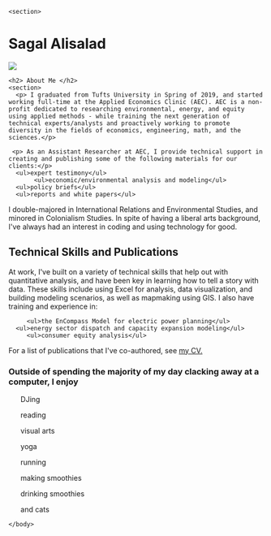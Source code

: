 <!DOCTYPE html>
<html lang="en" >
<head>
  <meta charset="UTF-8">
  <title>CodePen - About Me_Draft</title>
  <link rel="stylesheet" href="./style.css">

</head>
<body>
<!-- partial:index.partial.html -->
<html lang="en" dir="ltr">

  <head>
    <meta charset="utf-8">
    <title>About Me</title>
<link rel="stylesheet" href="style.css">
  </head>
  
    <section>
  <h1>Sagal Alisalad</h1>
      <body>
  <img id="sagal" src="https://images.squarespace-cdn.com/content/v1/5936d98f6a4963bcd1ed94d3/1563894267687-0VEUK4KHQKAZK4R878QA/ke17ZwdGBToddI8pDm48kMKLlOOfjtiD4YB2oqd9ucR7gQa3H78H3Y0txjaiv_0fDoOvxcdMmMKkDsyUqMSsMWxHk725yiiHCCLfrh8O1z5QHyNOqBUUEtDDsRWrJLTmv1ihXzK27xJYOPbUG3fJTycn0RTQQ8X93pOGqgIG53EMSRxuthXqXR1QNYa43sMf/Sagal+2019.jpg?format=300w"/>
  </section>
 
    <h2> About Me </h2>
    <section>
      <p> I graduated from Tufts University in Spring of 2019, and started working full-time at the Applied Economics Clinic (AEC). AEC is a non-profit dedicated to researching environmental, energy, and equity using applied methods - while training the next generation of technical experts/analysts and proactively working to promote diversity in the fields of economics, engineering, math, and the sciences.</p>
      
     <p> As an Assistant Researcher at AEC, I provide technical support in creating and publishing some of the following materials for our clients:</p>
      <ul>expert testimony</ul>
           <ul>economic/environmental analysis and modeling</ul>
      <ul>policy briefs</ul>
      <ul>reports and white papers</ul>

  <p>I double-majored in International Relations and Environmental Studies, and minored in Colonialism Studies. In spite of having a liberal arts background, I've always had an interest in coding and using technology for good.<p/>

  </section>
    
 <section> 
  <h2>Technical Skills and Publications</h2>
   <p>At work, I've built on a variety of technical skills that help out with quantitative analysis, and have been key in learning how to tell a story with data. These skills include using Excel for analysis, data visualization, and building modeling scenarios, as well as mapmaking using GIS. I also have training and experience in: </p>
   
         <ul>the EnCompass Model for electric power planning</ul>
      <ul>energy sector dispatch and capacity expansion modeling</ul>
         <ul>consumer equity analysis</ul>

   <span>
     
   For a list of publications that I've co-authored, see <a href="https://static1.squarespace.com/static/5936d98f6a4963bcd1ed94d3/t/5e53e39afe69f273e60eaa4e/1582556058931/Alisalad_CV_February_2020.pdf">my CV.</a>
   
   </span>

  <h3> Outside of spending the majority of my day clacking away at a computer, I enjoy </h3>
  <ol>DJing</ol>
  <ol>reading</ol>      
  <ol>visual arts</ol>
  <ol>yoga</ol>
  <ol>running</ol> 
   <ol>making smoothies</ol>
  <ol>drinking smoothies</ol> 
<ol>and cats</ol>
   
  </section>

    </body>
</html>
<!-- partial -->
  
</body>
</html>


